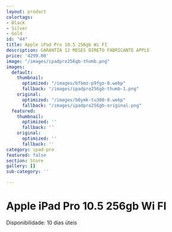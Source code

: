 ```yaml
---
layout: product
colortags:
- Black
- Silver
- Gold
id: "44"
title: Apple iPad Pro 10.5 256gb Wi FI
description: GARANTIA 12 MESES DIRETO FABRICANTE APPLE
price: '4299.00'
image: "/images/ipadpro256gb-thumb.png"
images:
  default:
    thumbnail:
      optimized: "/images/bfbmz-p9fgo-0.webp"
      fallback: "/images/ipadpro256gb-thumb-1.png"
    original:
      optimized: "/images/b0ymk-tu300-0.webp"
      fallback: "/images/ipadpro256gb-original.png"
  featured:
    thumbnail:
      optimized: ''
      fallback: ''
    original:
      optimized: ''
      fallback: ''
category: ipad-pro
featured: false
section: Store
gallery: []
sub-category: ''

---
```

# Apple iPad Pro 10.5 256gb Wi FI

Disponibilidade: 10 dias úteis